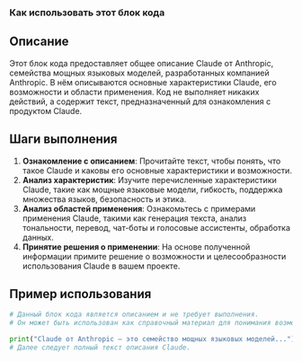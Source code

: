 ### Как использовать этот блок кода

Описание
-------------------------
Этот блок кода предоставляет общее описание Claude от Anthropic, семейства мощных языковых моделей, разработанных компанией Anthropic. В нём описываются основные характеристики Claude, его возможности и области применения. Код не выполняет никаких действий, а содержит текст, предназначенный для ознакомления с продуктом Claude.

Шаги выполнения
-------------------------
1. **Ознакомление с описанием**: Прочитайте текст, чтобы понять, что такое Claude и каковы его основные характеристики и возможности.
2. **Анализ характеристик**: Изучите перечисленные характеристики Claude, такие как мощные языковые модели, гибкость, поддержка множества языков, безопасность и этика.
3. **Анализ областей применения**: Ознакомьтесь с примерами применения Claude, такими как генерация текста, анализ тональности, перевод, чат-боты и голосовые ассистенты, обработка данных.
4. **Принятие решения о применении**: На основе полученной информации примите решение о возможности и целесообразности использования Claude в вашем проекте.

Пример использования
-------------------------

```python
# Данный блок кода является описанием и не требует выполнения.
# Он может быть использован как справочный материал для понимания возможностей Claude.

print("Claude от Anthropic — это семейство мощных языковых моделей...")
# Далее следует полный текст описания Claude.
```